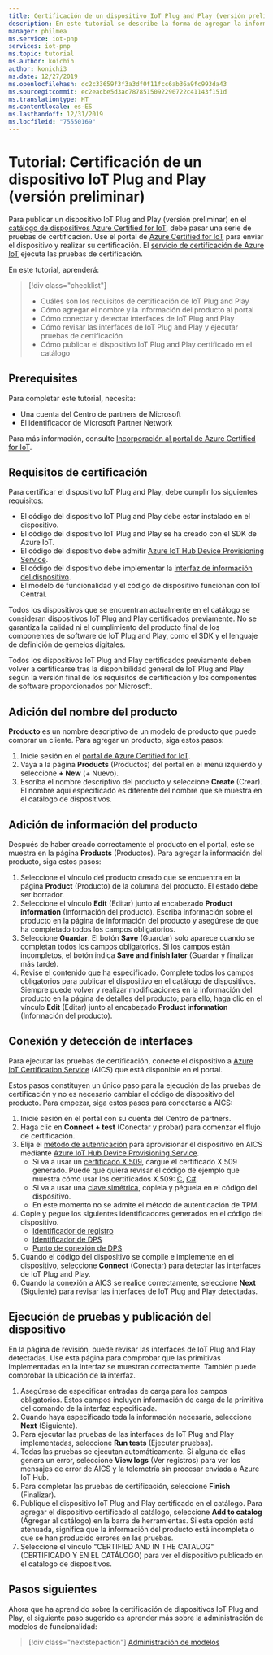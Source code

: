 ```yaml
---
title: Certificación de un dispositivo IoT Plug and Play (versión preliminar) | Microsoft Docs
description: En este tutorial se describe la forma de agregar la información del producto al catálogo de dispositivos de Azure Certified for IoT, conectar el dispositivo al servicio de certificación de Azure IoT y luego ejecutar las pruebas de certificación de IoT Plug and Play.
manager: philmea
ms.service: iot-pnp
services: iot-pnp
ms.topic: tutorial
ms.author: koichih
author: konichi3
ms.date: 12/27/2019
ms.openlocfilehash: dc2c33659f3f3a3df0f11fcc6ab36a9fc993da43
ms.sourcegitcommit: ec2eacbe5d3ac7878515092290722c41143f151d
ms.translationtype: HT
ms.contentlocale: es-ES
ms.lasthandoff: 12/31/2019
ms.locfileid: "75550169"
---
```

# <a name="tutorial-certify-your-iot-plug-and-play-preview-device"></a>Tutorial: Certificación de un dispositivo IoT Plug and Play (versión preliminar)

Para publicar un dispositivo IoT Plug and Play (versión preliminar) en el [catálogo de dispositivos Azure Certified for IoT](https://aka.ms/iotdevcat), debe pasar una serie de pruebas de certificación. Use el portal de [Azure Certified for IoT](https://aka.ms/ACFI) para enviar el dispositivo y realizar su certificación. El [servicio de certificación de Azure IoT](https://aka.ms/azure-iot-aics) ejecuta las pruebas de certificación.

En este tutorial, aprenderá:

> [!div class="checklist"]
> * Cuáles son los requisitos de certificación de IoT Plug and Play
> * Cómo agregar el nombre y la información del producto al portal
> * Cómo conectar y detectar interfaces de IoT Plug and Play
> * Cómo revisar las interfaces de IoT Plug and Play y ejecutar pruebas de certificación
> * Cómo publicar el dispositivo IoT Plug and Play certificado en el catálogo

## <a name="prerequisites"></a>Prerequisites

Para completar este tutorial, necesita:

* Una cuenta del Centro de partners de Microsoft
* El identificador de Microsoft Partner Network

Para más información, consulte [Incorporación al portal de Azure Certified for IoT](howto-onboard-portal.md).

## <a name="certification-requirements"></a>Requisitos de certificación

Para certificar el dispositivo IoT Plug and Play, debe cumplir los siguientes requisitos:

* El código del dispositivo IoT Plug and Play debe estar instalado en el dispositivo.
* El código del dispositivo IoT Plug and Play se ha creado con el SDK de Azure IoT.
* El código del dispositivo debe admitir [Azure IoT Hub Device Provisioning Service](../iot-dps/about-iot-dps.md).
* El código del dispositivo debe implementar la [interfaz de información del dispositivo](concepts-common-interfaces.md).
* El modelo de funcionalidad y el código de dispositivo funcionan con IoT Central.

Todos los dispositivos que se encuentran actualmente en el catálogo se consideran dispositivos IoT Plug and Play certificados previamente. No se garantiza la calidad ni el cumplimiento del producto final de los componentes de software de IoT Plug and Play, como el SDK y el lenguaje de definición de gemelos digitales.

Todos los dispositivos IoT Plug and Play certificados previamente deben volver a certificarse tras la disponibilidad general de IoT Plug and Play según la versión final de los requisitos de certificación y los componentes de software proporcionados por Microsoft.

## <a name="add-product-name"></a>Adición del nombre del producto

**Producto** es un nombre descriptivo de un modelo de producto que puede comprar un cliente. Para agregar un producto, siga estos pasos:

1. Inicie sesión en el [portal de Azure Certified for IoT](https://aka.ms/ACFI).
1. Vaya a la página **Products** (Productos) del portal en el menú izquierdo y seleccione **+ New** (+ Nuevo).
1. Escriba el nombre descriptivo del producto y seleccione **Create** (Crear). El nombre aquí especificado es diferente del nombre que se muestra en el catálogo de dispositivos.

## <a name="add-product-information"></a>Adición de información del producto

Después de haber creado correctamente el producto en el portal, este se muestra en la página **Products** (Productos). Para agregar la información del producto, siga estos pasos:

1. Seleccione el vínculo del producto creado que se encuentra en la página **Product** (Producto) de la columna del producto. El estado debe ser borrador.
1. Seleccione el vínculo **Edit** (Editar) junto al encabezado **Product information** (Información del producto). Escriba información sobre el producto en la página de información del producto y asegúrese de que ha completado todos los campos obligatorios.
1. Seleccione **Guardar**. El botón **Save** (Guardar) solo aparece cuando se completan todos los campos obligatorios. Si los campos están incompletos, el botón indica **Save and finish later** (Guardar y finalizar más tarde).
1. Revise el contenido que ha especificado. Complete todos los campos obligatorios para publicar el dispositivo en el catálogo de dispositivos. Siempre puede volver y realizar modificaciones en la información del producto en la página de detalles del producto; para ello, haga clic en el vínculo **Edit** (Editar) junto al encabezado **Product information** (Información del producto).

## <a name="connect-and-discover-interfaces"></a>Conexión y detección de interfaces

Para ejecutar las pruebas de certificación, conecte el dispositivo a [Azure IoT Certification Service](https://aka.ms/azure-iot-aics) (AICS) que está disponible en el portal.

Estos pasos constituyen un único paso para la ejecución de las pruebas de certificación y no es necesario cambiar el código de dispositivo del producto. Para empezar, siga estos pasos para conectarse a AICS:

1. Inicie sesión en el portal con su cuenta del Centro de partners.
1. Haga clic en **Connect + test** (Conectar y probar) para comenzar el flujo de certificación.
1. Elija el [método de autenticación](../iot-dps/concepts-security.md#attestation-mechanism) para aprovisionar el dispositivo en AICS mediante [Azure IoT Hub Device Provisioning Service](../iot-dps/about-iot-dps.md).
   * Si va a usar un [certificado X.509](../iot-hub/iot-hub-security-x509-get-started.md#prerequisites), cargue el certificado X.509 generado. Puede que quiera revisar el código de ejemplo que muestra cómo usar los certificados X.509: [C](https://github.com/Azure/azure-iot-sdk-c/blob/master/iothub_client/samples/iothub_ll_client_x509_sample/iothub_ll_client_x509_sample.c), [C#](../iot-hub/iot-hub-security-x509-get-started.md).
   * Si va a usar una [clave simétrica](../iot-dps/concepts-symmetric-key-attestation.md), cópiela y péguela en el código del dispositivo.
   * En este momento no se admite el método de autenticación de TPM.
1. Copie y pegue los siguientes identificadores generados en el código del dispositivo.
   * [Identificador de registro](../iot-dps/use-hsm-with-sdk.md)
   * [Identificador de DPS](../iot-dps/tutorial-set-up-device.md#create-the-device-registration-software)
   * [Punto de conexión de DPS](../iot-dps/tutorial-set-up-device.md#create-the-device-registration-software)
1. Cuando el código del dispositivo se compile e implemente en el dispositivo, seleccione **Connect** (Conectar) para detectar las interfaces de IoT Plug and Play.
1. Cuando la conexión a AICS se realice correctamente, seleccione **Next** (Siguiente) para revisar las interfaces de IoT Plug and Play detectadas.

## <a name="run-tests-and-publish-the-device"></a>Ejecución de pruebas y publicación del dispositivo

En la página de revisión, puede revisar las interfaces de IoT Plug and Play detectadas. Use esta página para comprobar que las primitivas implementadas en la interfaz se muestran correctamente. También puede comprobar la ubicación de la interfaz.

1. Asegúrese de especificar entradas de carga para los campos obligatorios. Estos campos incluyen información de carga de la primitiva del comando de la interfaz especificada.
1. Cuando haya especificado toda la información necesaria, seleccione **Next** (Siguiente).
1. Para ejecutar las pruebas de las interfaces de IoT Plug and Play implementadas, seleccione **Run tests** (Ejecutar pruebas).
1. Todas las pruebas se ejecutan automáticamente. Si alguna de ellas genera un error, seleccione **View logs** (Ver registros) para ver los mensajes de error de AICS y la telemetría sin procesar enviada a Azure IoT Hub.
1. Para completar las pruebas de certificación, seleccione **Finish** (Finalizar).
1. Publique el dispositivo IoT Plug and Play certificado en el catálogo. Para agregar el dispositivo certificado al catálogo, seleccione **Add to catalog** (Agregar al catálogo) en la barra de herramientas. Si esta opción está atenuada, significa que la información del producto está incompleta o que se han producido errores en las pruebas. 
1. Seleccione el vínculo "CERTIFIED AND IN THE CATALOG" (CERTIFICADO Y EN EL CATÁLOGO) para ver el dispositivo publicado en el catálogo de dispositivos.

## <a name="next-steps"></a>Pasos siguientes

Ahora que ha aprendido sobre la certificación de dispositivos IoT Plug and Play, el siguiente paso sugerido es aprender más sobre la administración de modelos de funcionalidad:

> [!div class="nextstepaction"]
> [Administración de modelos](./howto-manage-models.md)
